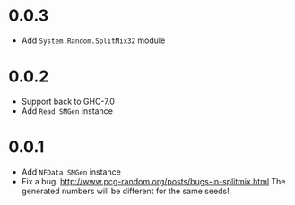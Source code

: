 # 0.0.3

- Add `System.Random.SplitMix32` module

# 0.0.2

- Support back to GHC-7.0
- Add `Read SMGen` instance

# 0.0.1

- Add `NFData SMGen` instance
- Fix a bug. http://www.pcg-random.org/posts/bugs-in-splitmix.html
  The generated numbers will be different for the same seeds!
